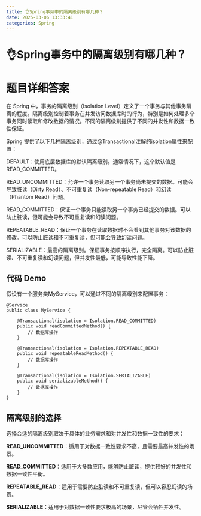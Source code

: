 ```yaml
---
title: 👌Spring事务中的隔离级别有哪几种？
date: 2025-03-06 13:33:41
categories: Spring
---
```

# 👌Spring事务中的隔离级别有哪几种？

# 题目详细答案
在 Spring 中，事务的隔离级别（Isolation Level）定义了一个事务与其他事务隔离的程度。隔离级别控制着事务在并发访问数据库时的行为，特别是如何处理多个事务同时读取和修改数据的情况。不同的隔离级别提供了不同的并发性和数据一致性保证。

Spring 提供了以下几种隔离级别，通过@Transactional注解的isolation属性来配置：

DEFAULT：使用底层数据库的默认隔离级别。通常情况下，这个默认值是READ_COMMITTED。

READ_UNCOMMITTED：允许一个事务读取另一个事务尚未提交的数据。可能会导致脏读（Dirty Read）、不可重复读（Non-repeatable Read）和幻读（Phantom Read）问题。

READ_COMMITTED：保证一个事务只能读取另一个事务已经提交的数据。可以防止脏读，但可能会导致不可重复读和幻读问题。

REPEATABLE_READ：保证一个事务在读取数据时不会看到其他事务对该数据的修改。可以防止脏读和不可重复读，但可能会导致幻读问题。

SERIALIZABLE：最高的隔离级别。保证事务按顺序执行，完全隔离。可以防止脏读、不可重复读和幻读问题，但并发性最低，可能导致性能下降。

## 代码 Demo
假设有一个服务类MyService，可以通过不同的隔离级别来配置事务：

```plain
@Service
public class MyService {

    @Transactional(isolation = Isolation.READ_COMMITTED)
    public void readCommittedMethod() {
        // 数据库操作
    }

    @Transactional(isolation = Isolation.REPEATABLE_READ)
    public void repeatableReadMethod() {
        // 数据库操作
    }

    @Transactional(isolation = Isolation.SERIALIZABLE)
    public void serializableMethod() {
        // 数据库操作
    }
}
```

## 隔离级别的选择
选择合适的隔离级别取决于具体的业务需求和对并发性和数据一致性的要求：

**READ_UNCOMMITTED**：适用于对数据一致性要求不高，且需要最高并发性的场景。

**READ_COMMITTED**：适用于大多数应用，能够防止脏读，提供较好的并发性和数据一致性平衡。

**REPEATABLE_READ**：适用于需要防止脏读和不可重复读，但可以容忍幻读的场景。

**SERIALIZABLE**：适用于对数据一致性要求极高的场景，尽管会牺牲并发性。